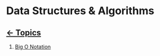 # Data Structures & Algorithms

## [&larr; Topics](../../topics.md)

1. [Big O Notation](1-Big_O_Notation/index.md)

